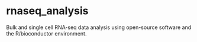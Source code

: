 # rnaseq_analysis
Bulk and single cell RNA-seq data analysis using open-source software and the R/bioconductor environment.
